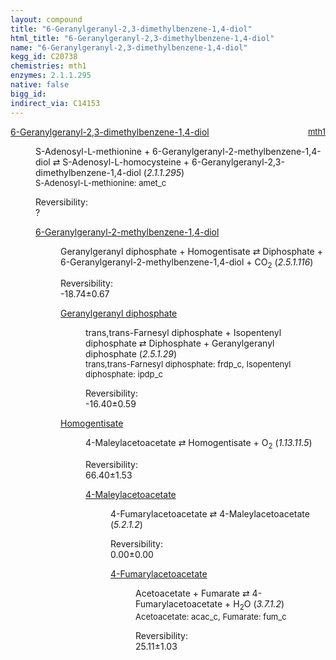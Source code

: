 ```yaml
---
layout: compound
title: "6-Geranylgeranyl-2,3-dimethylbenzene-1,4-diol"
html_title: "6-Geranylgeranyl-2,3-dimethylbenzene-1,4-diol"
name: "6-Geranylgeranyl-2,3-dimethylbenzene-1,4-diol"
kegg_id: C20738
chemistries: mth1
enzymes: 2.1.1.295
native: false
bigg_id: 
indirect_via: C14153
---
```

<dl><dt class='rs-product'><a href='/compounds/C20738' class='link-dark' data-bs-toggle='tooltip' data-bs-html='true' data-bs-title='KEGG: C20738'>6-Geranylgeranyl-2,3-dimethylbenzene-1,4-diol</a><span style='float: right; max-width: 40%'><a href='/chemistries/mth1' class='link-dark opacity-50' style='font-size: small; word-wrap: anywhere;'>mth1</a></span></dt><dd><p>S-Adenosyl-L-methionine + 6-Geranylgeranyl-2-methylbenzene-1,4-diol &#8644; S-Adenosyl-L-homocysteine + 6-Geranylgeranyl-2,3-dimethylbenzene-1,4-diol (<i>2.1.1.295</i>)<br /><span style='font-size: small;'><span data-bs-toggle='tooltip' data-bs-html='true' data-bs-title='KEGG: C00019'>S-Adenosyl-L-methionine</span>: amet_c</span><br /><div class="reversibility_info">Reversibility: <div class="progress"><div class="progress-bar bg-light" role="progressbar" style="width: 100%" aria-valuenow="0" aria-valuemin="0" aria-valuemax="100"></div></div><span>?</span><div class="progress"><div class="progress-bar bg-light" role="progressbar" style="width: 100%" aria-valuenow="0" aria-valuemin="0" aria-valuemax="10"></div></div></div></p><dl><dt><a href='/compounds/C20737' class='link-dark' data-bs-toggle='tooltip' data-bs-html='true' data-bs-title='KEGG: C20737'>6-Geranylgeranyl-2-methylbenzene-1,4-diol</a><span style='float: right; max-width: 40%'><a href='/chemistries/None' class='link-dark opacity-50' style='font-size: small; word-wrap: anywhere;'></a></span></dt><dd><p>Geranylgeranyl diphosphate + Homogentisate &#8644; Diphosphate + 6-Geranylgeranyl-2-methylbenzene-1,4-diol + CO<sub>2</sub> (<i>2.5.1.116</i>)<br /><div class="reversibility_info">Reversibility: <div class="progress" style="flex-direction: row-reverse;"><div class="progress-bar bg-success" role="progressbar" style="width: 187.44%" aria-valuenow="-18.743734586508538" aria-valuemin="0" aria-valuemax="10"></div></div><span>-18.74&plusmn;0.67</span><div class="progress"><div class="progress-bar bg-danger" role="progressbar" style="width: 0%" aria-valuenow="-18.743734586508538" aria-valuemin="0" aria-valuemax="10"></div></div></div></p><dl><dt><a href='/compounds/C00353' class='link-dark' data-bs-toggle='tooltip' data-bs-html='true' data-bs-title='KEGG: C00353'>Geranylgeranyl diphosphate</a><span style='float: right; max-width: 40%'><a href='/chemistries/None' class='link-dark opacity-50' style='font-size: small; word-wrap: anywhere;'></a></span></dt><dd><p>trans,trans-Farnesyl diphosphate + Isopentenyl diphosphate &#8644; Diphosphate + Geranylgeranyl diphosphate (<i>2.5.1.29</i>)<br /><span style='font-size: small;'><span data-bs-toggle='tooltip' data-bs-html='true' data-bs-title='KEGG: C00448'>trans,trans-Farnesyl diphosphate</span>: frdp_c, <span data-bs-toggle='tooltip' data-bs-html='true' data-bs-title='KEGG: C00129'>Isopentenyl diphosphate</span>: ipdp_c</span><br /><div class="reversibility_info">Reversibility: <div class="progress" style="flex-direction: row-reverse;"><div class="progress-bar bg-success" role="progressbar" style="width: 163.96%" aria-valuenow="-16.39616513799608" aria-valuemin="0" aria-valuemax="10"></div></div><span>-16.40&plusmn;0.59</span><div class="progress"><div class="progress-bar bg-danger" role="progressbar" style="width: 0%" aria-valuenow="-16.39616513799608" aria-valuemin="0" aria-valuemax="10"></div></div></div></p><dl></dl></dd><dt><a href='/compounds/C00544' class='link-dark' data-bs-toggle='tooltip' data-bs-html='true' data-bs-title='KEGG: C00544'>Homogentisate</a><span style='float: right; max-width: 40%'><a href='/chemistries/None' class='link-dark opacity-50' style='font-size: small; word-wrap: anywhere;'></a></span></dt><dd><p>4-Maleylacetoacetate &#8644; Homogentisate + O<sub>2</sub> (<i>1.13.11.5</i>)<br /><div class="reversibility_info">Reversibility: <div class="progress"><div class="progress-bar bg-success" role="progressbar" style="width: 0%" aria-valuenow="0" aria-valuemin="0" aria-valuemax="100"></div></div><span>66.40&plusmn;1.53</span><div class="progress"><div class="progress-bar bg-danger" role="progressbar" style="width: 664.02%" aria-valuenow="66.40174523089827" aria-valuemin="0" aria-valuemax="10"></div></div></div></p><dl><dt><a href='/compounds/C01036' class='link-dark' data-bs-toggle='tooltip' data-bs-html='true' data-bs-title='KEGG: C01036'>4-Maleylacetoacetate</a><span style='float: right; max-width: 40%'><a href='/chemistries/None' class='link-dark opacity-50' style='font-size: small; word-wrap: anywhere;'></a></span></dt><dd><p>4-Fumarylacetoacetate &#8644; 4-Maleylacetoacetate (<i>5.2.1.2</i>)<br /><div class="reversibility_info">Reversibility: <div class="progress"><div class="progress-bar bg-success" role="progressbar" style="width: 0%" aria-valuenow="0" aria-valuemin="0" aria-valuemax="100"></div></div><span>0.00&plusmn;0.00</span><div class="progress"><div class="progress-bar bg-danger" role="progressbar" style="width: 0.00%" aria-valuenow="5.019430929275433e-06" aria-valuemin="0" aria-valuemax="10"></div><div class="progress-bar bg-warning" role="progressbar" style="width: 0.00%" aria-valuenow="5.019430929275433e-06" aria-valuemin="0" aria-valuemax="10"></div></div></div></p><dl><dt><a href='/compounds/C01061' class='link-dark' data-bs-toggle='tooltip' data-bs-html='true' data-bs-title='KEGG: C01061'>4-Fumarylacetoacetate</a><span style='float: right; max-width: 40%'><a href='/chemistries/None' class='link-dark opacity-50' style='font-size: small; word-wrap: anywhere;'></a></span></dt><dd><p>Acetoacetate + Fumarate &#8644; 4-Fumarylacetoacetate + H<sub>2</sub>O (<i>3.7.1.2</i>)<br /><span style='font-size: small;'><span data-bs-toggle='tooltip' data-bs-html='true' data-bs-title='KEGG: C00164'>Acetoacetate</span>: acac_c, <span data-bs-toggle='tooltip' data-bs-html='true' data-bs-title='KEGG: C00122'>Fumarate</span>: fum_c</span><br /><div class="reversibility_info">Reversibility: <div class="progress"><div class="progress-bar bg-success" role="progressbar" style="width: 0%" aria-valuenow="0" aria-valuemin="0" aria-valuemax="100"></div></div><span>25.11&plusmn;1.03</span><div class="progress"><div class="progress-bar bg-danger" role="progressbar" style="width: 251.14%" aria-valuenow="25.114458953043584" aria-valuemin="0" aria-valuemax="10"></div></div></div></p><dl></dl></dd></dl></dd></dl></dd></dl></dd></dl></dd></dl>